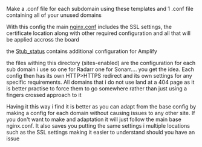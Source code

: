 Make a .conf file for each subdomain using these templates and 1 .conf file containing all of your unused domains 

With this config the main [nginx.conf](/etc/nginx/nginx.conf) includes the SSL settings, the certificate location along with other required configuration and all that will be applied accross the board

the [Stub_status](/etc/nginx/conf.d/stub_status.conf) contains additional configuration for Amplify 

the files withing this directory (sites-enabled) are the configuration for each sub domain i use so one for Radarr one for Sonarr.... you get the idea. Each config then has its own HTTP>HTTPS redirect and its own settings for any specific requirements. All domains that i do not use land at a 404 page as it is better practise to force them to go somewhere rather than just using a fingers crossed approach to it

Having it this way i find it is better as you can adapt from the base config by making a config for each domain without causing issues to any other site. If you don't want to make and adaptation it will just follow the main base nginx.conf. It also saves you putting the same settings i multiple locations such as the SSL settings making it easier to understand should you have an issue
